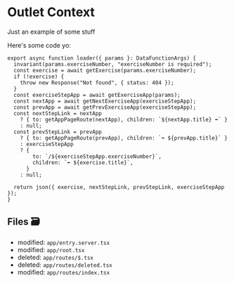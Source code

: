 # Outlet Context

Just an example of some stuff

Here's some code yo:

```tsx filename=my%20project/app/routes/thing.tsx lines=[1,3] start=6 add=9,13 remove=10,15-17
export async function loader({ params }: DataFunctionArgs) {
  invariant(params.exerciseNumber, "exerciseNumber is required");
  const exercise = await getExercise(params.exerciseNumber);
  if (!exercise) {
    throw new Response("Not found", { status: 404 });
  }
  const exerciseStepApp = await getExerciseApp(params);
  const nextApp = await getNextExerciseApp(exerciseStepApp);
  const prevApp = await getPrevExerciseApp(exerciseStepApp);
  const nextStepLink = nextApp
    ? { to: getAppPageRoute(nextApp), children: `${nextApp.title} ➡️` }
    : null;
  const prevStepLink = prevApp
    ? { to: getAppPageRoute(prevApp), children: `⬅️ ${prevApp.title}` }
    : exerciseStepApp
    ? {
        to: `/${exerciseStepApp.exerciseNumber}`,
        children: `⬅️ ${exercise.title}`,
      }
    : null;

  return json({ exercise, nextStepLink, prevStepLink, exerciseStepApp });
}
```

## Files 🗃

- modified: `app/entry.server.tsx`
- modified: `app/root.tsx`
- deleted: `app/routes/$.tsx`
- deleted: `app/routes/deleted.tsx`
- modified: `app/routes/index.tsx`
